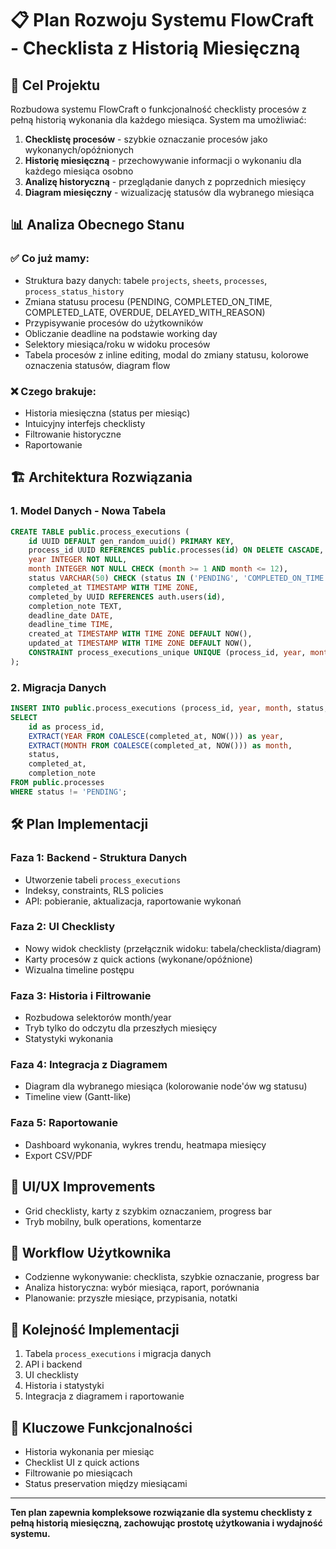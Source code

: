 # 📋 Plan Rozwoju Systemu FlowCraft - Checklista z Historią Miesięczną

## 🎯 Cel Projektu

Rozbudowa systemu FlowCraft o funkcjonalność checklisty procesów z pełną historią wykonania dla każdego miesiąca. System ma umożliwiać:

1. **Checklistę procesów** - szybkie oznaczanie procesów jako wykonanych/opóźnionych
2. **Historię miesięczną** - przechowywanie informacji o wykonaniu dla każdego miesiąca osobno
3. **Analizę historyczną** - przeglądanie danych z poprzednich miesięcy
4. **Diagram miesięczny** - wizualizację statusów dla wybranego miesiąca

## 📊 Analiza Obecnego Stanu

### ✅ Co już mamy:

- Struktura bazy danych: tabele `projects`, `sheets`, `processes`, `process_status_history`
- Zmiana statusu procesu (PENDING, COMPLETED_ON_TIME, COMPLETED_LATE, OVERDUE, DELAYED_WITH_REASON)
- Przypisywanie procesów do użytkowników
- Obliczanie deadline na podstawie working day
- Selektory miesiąca/roku w widoku procesów
- Tabela procesów z inline editing, modal do zmiany statusu, kolorowe oznaczenia statusów, diagram flow

### ❌ Czego brakuje:

- Historia miesięczna (status per miesiąc)
- Intuicyjny interfejs checklisty
- Filtrowanie historyczne
- Raportowanie

## 🏗️ Architektura Rozwiązania

### 1. Model Danych - Nowa Tabela

```sql
CREATE TABLE public.process_executions (
    id UUID DEFAULT gen_random_uuid() PRIMARY KEY,
    process_id UUID REFERENCES public.processes(id) ON DELETE CASCADE,
    year INTEGER NOT NULL,
    month INTEGER NOT NULL CHECK (month >= 1 AND month <= 12),
    status VARCHAR(50) CHECK (status IN ('PENDING', 'COMPLETED_ON_TIME', 'COMPLETED_LATE', 'OVERDUE', 'DELAYED_WITH_REASON')),
    completed_at TIMESTAMP WITH TIME ZONE,
    completed_by UUID REFERENCES auth.users(id),
    completion_note TEXT,
    deadline_date DATE,
    deadline_time TIME,
    created_at TIMESTAMP WITH TIME ZONE DEFAULT NOW(),
    updated_at TIMESTAMP WITH TIME ZONE DEFAULT NOW(),
    CONSTRAINT process_executions_unique UNIQUE (process_id, year, month)
);
```

### 2. Migracja Danych

```sql
INSERT INTO public.process_executions (process_id, year, month, status, completed_at, completion_note)
SELECT 
    id as process_id,
    EXTRACT(YEAR FROM COALESCE(completed_at, NOW())) as year,
    EXTRACT(MONTH FROM COALESCE(completed_at, NOW())) as month,
    status,
    completed_at,
    completion_note
FROM public.processes
WHERE status != 'PENDING';
```

## 🛠️ Plan Implementacji

### Faza 1: Backend - Struktura Danych

- Utworzenie tabeli `process_executions`
- Indeksy, constraints, RLS policies
- API: pobieranie, aktualizacja, raportowanie wykonań

### Faza 2: UI Checklisty

- Nowy widok checklisty (przełącznik widoku: tabela/checklista/diagram)
- Karty procesów z quick actions (wykonane/opóźnione)
- Wizualna timeline postępu

### Faza 3: Historia i Filtrowanie

- Rozbudowa selektorów month/year
- Tryb tylko do odczytu dla przeszłych miesięcy
- Statystyki wykonania

### Faza 4: Integracja z Diagramem

- Diagram dla wybranego miesiąca (kolorowanie node'ów wg statusu)
- Timeline view (Gantt-like)

### Faza 5: Raportowanie

- Dashboard wykonania, wykres trendu, heatmapa miesięcy
- Export CSV/PDF

## 🎨 UI/UX Improvements

- Grid checklisty, karty z szybkim oznaczaniem, progress bar
- Tryb mobilny, bulk operations, komentarze

## 🔄 Workflow Użytkownika

- Codzienne wykonywanie: checklista, szybkie oznaczanie, progress bar
- Analiza historyczna: wybór miesiąca, raport, porównania
- Planowanie: przyszłe miesiące, przypisania, notatki

## 🚀 Kolejność Implementacji

1. Tabela `process_executions` i migracja danych
2. API i backend
3. UI checklisty
4. Historia i statystyki
5. Integracja z diagramem i raportowanie

## 🎯 Kluczowe Funkcjonalności

- Historia wykonania per miesiąc
- Checklist UI z quick actions
- Filtrowanie po miesiącach
- Status preservation między miesiącami

---

**Ten plan zapewnia kompleksowe rozwiązanie dla systemu checklisty z pełną historią miesięczną, zachowując prostotę użytkowania i wydajność systemu.** 